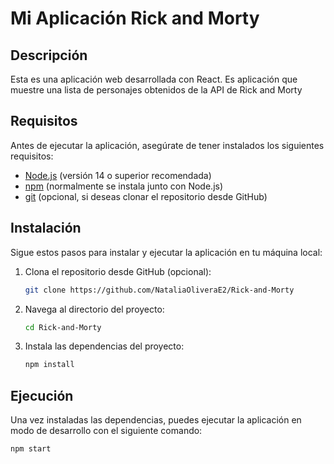 # Mi Aplicación Rick and Morty

## Descripción

Esta es una aplicación web desarrollada con React. Es aplicación que muestre una lista de personajes obtenidos de la API de Rick and Morty

## Requisitos

Antes de ejecutar la aplicación, asegúrate de tener instalados los siguientes requisitos:

- [Node.js](https://nodejs.org/) (versión 14 o superior recomendada)
- [npm](https://www.npmjs.com/) (normalmente se instala junto con Node.js)
- [git](https://git-scm.com/) (opcional, si deseas clonar el repositorio desde GitHub)

## Instalación

Sigue estos pasos para instalar y ejecutar la aplicación en tu máquina local:

1. Clona el repositorio desde GitHub (opcional):

    ```bash
    git clone https://github.com/NataliaOliveraE2/Rick-and-Morty
    ```

2. Navega al directorio del proyecto:

    ```bash
    cd Rick-and-Morty
    ```

3. Instala las dependencias del proyecto:

    ```bash
    npm install
    ```

## Ejecución

Una vez instaladas las dependencias, puedes ejecutar la aplicación en modo de desarrollo con el siguiente comando:

```bash
npm start
